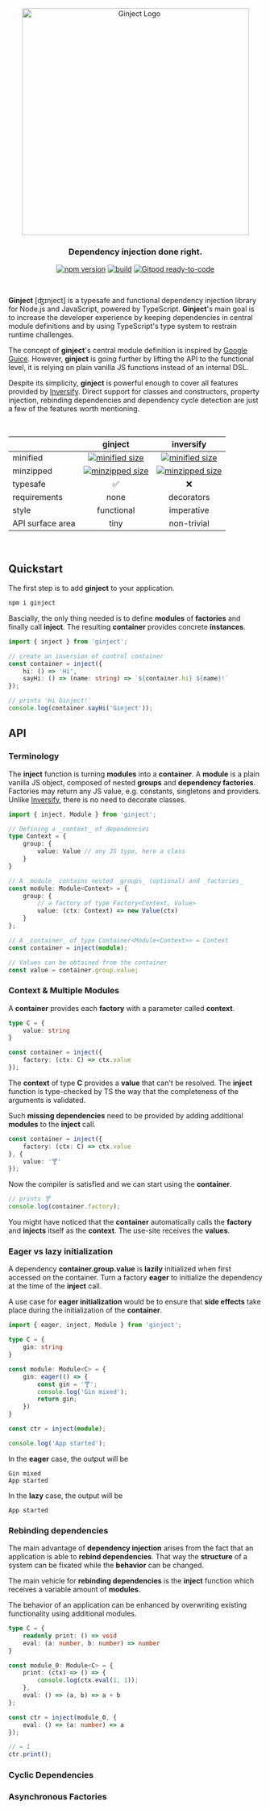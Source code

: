 <div id="ginject-logo" align="center">
  <a href="https://github.com/langium/ginject">
    <img alt="Ginject Logo" width="450" src="https://user-images.githubusercontent.com/743833/193610222-cf9a7feb-b1d9-4d5c-88de-6ce9fbca8299.png">
  </a>
  <h3>
    Dependency injection done right.
  </h3>
</div>

<div id="badges" align="center">

[![npm version](https://img.shields.io/npm/v/ginject?logo=npm&style=flat-square)](https://www.npmjs.com/package/ginject/)
[![build](https://img.shields.io/github/workflow/status/langium/ginject/Build/main?logo=github&style=flat-square)](https://github.com/langium/ginject/actions/workflows/build.yml)
[![Gitpod ready-to-code](https://img.shields.io/badge/Gitpod-ready--to--code-blue?logo=gitpod&style=flat-square)](https://gitpod.io/#https://github.com/langium/ginject)

</div>

<br>

**Ginject** [ʤɪnject] is a typesafe and functional dependency injection library for Node.js and JavaScript, powered by TypeScript. **Ginject**'s main goal is to increase the developer experience by keeping dependencies in central module definitions and by using TypeScript's type system to restrain runtime challenges.

The concept of **ginject**'s central module definition is inspired by [Google Guice](https://github.com/google/guice). However, **ginject** is going further by lifting the API to the functional level, it is relying on plain vanilla JS functions instead of an internal DSL.

Despite its simplicity, **ginject** is powerful enough to cover all features provided by [Inversify](https://github.com/inversify/InversifyJS). Direct support for classes and constructors, property injection, rebinding dependencies and dependency cycle detection are just a few of the features worth mentioning.

<br>

<div id="ginject vs inversify" align="center">

|                  |   ginject  |  inversify  |
|------------------|:----------:|:-----------:|
| minified         | [![minified size](https://img.shields.io/bundlephobia/min/ginject?label=&style=flat-square)](https://bundlephobia.com/result?p=ginject@latest) | [![minified size](https://img.shields.io/bundlephobia/min/inversify?label=&style=flat-square)](https://bundlephobia.com/result?p=inversify@latest) |
| minzipped        | [![minzipped size](https://img.shields.io/bundlephobia/minzip/ginject?label=&style=flat-square)](https://bundlephobia.com/result?p=ginject@latest) | [![minzipped size](https://img.shields.io/bundlephobia/minzip/inversify?label=&style=flat-square)](https://bundlephobia.com/result?p=inversify@latest) |
| typesafe         |      ✅    |      ❌      |
| requirements     |    none    | decorators  |
| style            | functional | imperative  |
| API surface area |    tiny    | non-trivial |

</div>

<br>

## Quickstart

The first step is to add **ginject** to your application.

```sh
npm i ginject
```

Bascially, the only thing needed is to define **modules** of **factories** and finally call **inject**. The resulting **container** provides concrete **instances**.

```ts
import { inject } from 'ginject';

// create an inversion of control container
const container = inject({
    hi: () => 'Hi',
    sayHi: () => (name: string) => `${container.hi} ${name}!`
});

// prints 'Hi Ginject!'
console.log(container.sayHi('Ginject'));
```

## API

### Terminology

The **inject** function is turning **modules** into a **container**. A **module** is a plain vanilla JS object, composed of nested **groups** and **dependency factories**. Factories may return any JS value, e.g. constants, singletons and providers. Unlike [Inversify](https://github.com/inversify/InversifyJS), there is no need to decorate classes.

```ts
import { inject, Module } from 'ginject';

// Defining a _context_ of dependencies
type Context = {
    group: {
        value: Value // any JS type, here a class
    }
}

// A _module_ contains nested _groups_ (optional) and _factories_
const module: Module<Context> = {
    group: {
        // a factory of type Factory<Context, Value>
        value: (ctx: Context) => new Value(ctx)
    }
};

// A _container_ of type Container<Module<Context>> = Context
const container = inject(module);

// Values can be obtained from the container
const value = container.group.value;
```

### Context & Multiple Modules

A **container** provides each **factory** with a parameter called **context**.

```ts
type C = {
    value: string
}

const container = inject({
    factory: (ctx: C) => ctx.value
});
```

The **context** of type **C** provides a **value** that can't be resolved. The **inject** function is type-checked by TS the way that the completeness of the arguments is validated.

Such **missing dependencies** need to be provided by adding additional **modules** to the **inject** call.

```ts
const container = inject({
    factory: (ctx: C) => ctx.value
}, {
    value: '🍸'
});
```

Now the compiler is satisfied and we can start using the **container**.

```ts
// prints 🍸
console.log(container.factory);
```

You might have noticed that the **container** automatically calls the **factory** and **injects** itself as the **context**. The use-site receives the **values**.

### Eager vs lazy initialization

A dependency **container.group.value** is **lazily** initialized when first accessed on the container. Turn a factory **eager** to initialize the dependency at the time of the **inject** call.

A use case for **eager initialization** would be to ensure that **side effects** take place during the initialization of the **container**. 

```ts
import { eager, inject, Module } from 'ginject';

type C = {
    gin: string
}

const module: Module<C> = {
    gin: eager(() => {
        const gin = '🍸';
        console.log('Gin mixed');
        return gin;
    })
}

const ctr = inject(module);

console.log('App started');
```

In the **eager** case, the output will be

```
Gin mixed
App started
```

In the **lazy** case, the output will be

```
App started
```

### Rebinding dependencies

The main advantage of **dependency injection** arises from the fact that an application is able to **rebind dependencies**. That way the **structure** of a system can be fixated while the **behavior** can be changed.

The main vehicle for **rebinding dependencies** is the **inject** function which receives a variable amount of **modules**.

The behavior of an application can be enhanced by overwriting existing functionality using additional modules.

```ts
type C = {
    readonly print: () => void
    eval: (a: number, b: number) => number
}

const module_0: Module<C> = {
    print: (ctx) => () => {
        console.log(ctx.eval(1, 1));
    },
    eval: () => (a, b) => a + b
};

const ctr = inject(module_0, {
    eval: () => (a: number) => a
});

// = 1
ctr.print();
```

### Cyclic Dependencies

### Asynchronous Factories
